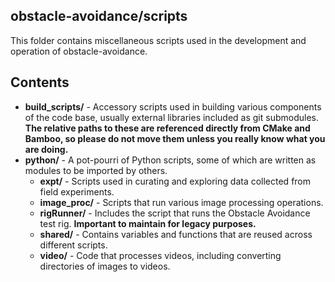 ## obstacle-avoidance/scripts

This folder contains miscellaneous scripts used in the development and operation
 of obstacle-avoidance.

 ## Contents
 -   **build_scripts/** - Accessory scripts used in building various components of the code base,
      usually external libraries included as git submodules. **The relative paths to these are
      referenced directly from CMake and Bamboo, so please do not move them unless you really know what you are doing.**
 -   **python/** - A pot-pourri of Python scripts, some of which are written as modules to be imported by others.
     -   **expt/** - Scripts used in curating and exploring data collected from field experiments.
     -   **image_proc/** - Scripts that run various image processing operations.
     -   **rigRunner/** - Includes the script that runs the Obstacle Avoidance test rig.
          **Important to maintain for legacy purposes.**
     -   **shared/** - Contains variables and functions that are reused across different scripts.
     -   **video/** - Code that processes videos, including converting directories of images to videos.
